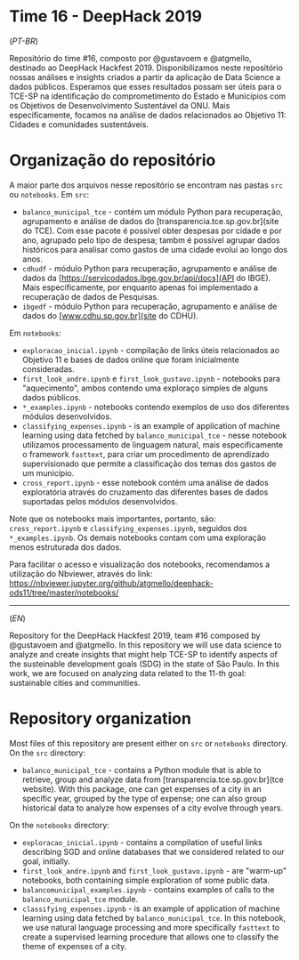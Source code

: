 # Time 16 - DeepHack 2019

(*PT-BR*)

Repositório do time #16, composto por @gustavoem e @atgmello, destinado ao DeepHack Hackfest 2019. Disponibilizamos neste repositório nossas análises e insights criados a partir da aplicação de Data Science a dados públicos. Esperamos que esses resultados possam ser úteis para o TCE-SP na identificação do comprometimento do Estado e Municípios com os Objetivos de Desenvolvimento Sustentável da ONU. Mais especificamente, focamos na análise de dados relacionados ao Objetivo 11: Cidades e comunidades sustentáveis.

# Organização do repositório

A maior parte dos arquivos nesse repositório se encontram nas pastas `src` ou `notebooks`.
Em `src`:
* `balanco_municipal_tce` - contém um módulo Python para recuperação, agrupamento e análise de dados do [transparencia.tce.sp.gov.br](site do TCE). Com esse pacote é possível obter despesas por cidade e por ano, agrupado pelo tipo de despesa; tambm é possível agrupar dados históricos para analisar como gastos de uma cidade evolui ao longo dos anos.
* `cdhudf` - módulo Python para recuperação, agrupamento e análise de dados da [https://servicodados.ibge.gov.br/api/docs](API do IBGE). Mais especificamente, por enquanto apenas foi implementado a recuperação de dados de Pesquisas.
* `ibgedf` - módulo Python para recuperação, agrupamento e análise de dados do [www.cdhu.sp.gov.br](site do CDHU).

Em `notebooks`:
* `exploracao_inicial.ipynb` - compilação de links úteis relacionados ao Objetivo 11 e bases de dados online que foram inicialmente consideradas.
* `first_look_andre.ipynb` e `first_look_gustavo.ipynb` - notebooks para "aquecimento", ambos contendo uma exploraço simples de alguns dados públicos.
* `*_examples.ipynb` - notebooks contendo exemplos de uso dos diferentes módulos desenvolvidos.
* `classifying_expenses.ipynb` - is an example of application of machine learning using data fetched by `balanco_municipal_tce` - nesse notebook utilizamos processamento de linguagem natural, mais especificamente o framework ```fasttext```, para criar um procedimento de aprendizado supervisionado que permite a classificação dos temas dos gastos de um município.
* `cross_report.ipynb` - esse notebook contém uma análise de dados exploratória através do cruzamento das diferentes bases de dados suportadas pelos módulos desenvolvidos.

Note que os notebooks mais importantes, portanto, são: `cross_report.ipynb` e `classifying_expenses.ipynb`, seguidos dos `*_examples.ipynb`. Os demais notebooks contam com uma exploração menos estruturada dos dados. 

Para facilitar o acesso e visualização dos notebooks, recomendamos a utilização do Nbviewer, através do link:
https://nbviewer.jupyter.org/github/atgmello/deephack-ods11/tree/master/notebooks/

---

(*EN*)

Repository for the DeepHack Hackfest 2019, team #16 composed by @gustavoem and @atgmello. In this repository we will use data science to analyze and create insights that might help TCE-SP to identify aspects of the susteinable development goals (SDG) in the state of São Paulo. In this work, we are focused on analyzing data related to the 11-th goal: sustainable cities and communities.

# Repository organization
Most files of this repository are present either on `src` or `notebooks` directory. 
On the `src` directory:
* `balanco_municipal_tce` - contains a Python module that is able to retrieve, group and analyze data from [transparencia.tce.sp.gov.br](tce website). With this package, one can get expenses of a city in an specific year, grouped by
the type of expense; one can also group historical data to analyze how expenses of a city evolve through years.


On the `notebooks` directory:
* `exploracao_inicial.ipynb` - contains a compilation of useful links describing SGD and online databases that we considered related to our goal, initially.
* `first_look_andre.ipynb` and `first_look_gustavo.ipynb` - are "warm-up" notebooks, both containing simple exploration of some public data.
* `balancomunicipal_examples.ipynb` - contains examples of calls to the `balanco_municipal_tce` module.
* `classifying_expenses.ipynb` - is an example of application of machine learning using data fetched by `balanco_municipal_tce`. In this notebook, we use natural language processing and more specifically ```fasttext``` to create a supervised learning procedure that allows one to classify the theme of expenses of a city.
